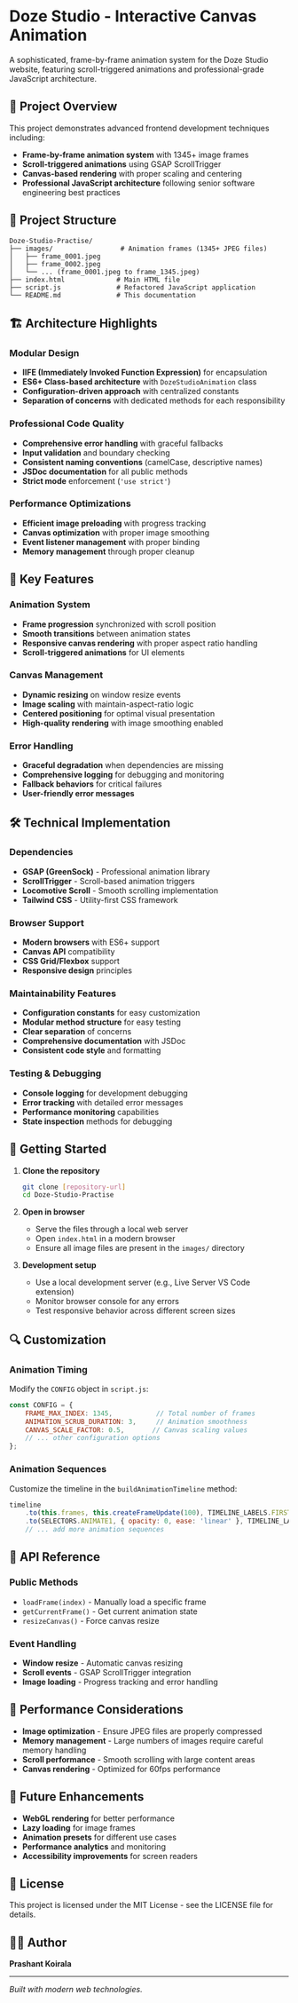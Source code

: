 # Doze Studio - Interactive Canvas Animation

A sophisticated, frame-by-frame animation system for the Doze Studio website, featuring scroll-triggered animations and professional-grade JavaScript architecture.

## 🚀 Project Overview

This project demonstrates advanced frontend development techniques including:
- **Frame-by-frame animation system** with 1345+ image frames
- **Scroll-triggered animations** using GSAP ScrollTrigger
- **Canvas-based rendering** with proper scaling and centering
- **Professional JavaScript architecture** following senior software engineering best practices

## 📁 Project Structure

```
Doze-Studio-Practise/
├── images/                 # Animation frames (1345+ JPEG files)
│   ├── frame_0001.jpeg
│   ├── frame_0002.jpeg
│   └── ... (frame_0001.jpeg to frame_1345.jpeg)
├── index.html             # Main HTML file
├── script.js              # Refactored JavaScript application
└── README.md              # This documentation
```

## 🏗️ Architecture Highlights

### Modular Design
- **IIFE (Immediately Invoked Function Expression)** for encapsulation
- **ES6+ Class-based architecture** with `DozeStudioAnimation` class
- **Configuration-driven approach** with centralized constants
- **Separation of concerns** with dedicated methods for each responsibility

### Professional Code Quality
- **Comprehensive error handling** with graceful fallbacks
- **Input validation** and boundary checking
- **Consistent naming conventions** (camelCase, descriptive names)
- **JSDoc documentation** for all public methods
- **Strict mode** enforcement (`'use strict'`)

### Performance Optimizations
- **Efficient image preloading** with progress tracking
- **Canvas optimization** with proper image smoothing
- **Event listener management** with proper binding
- **Memory management** through proper cleanup

## 🔧 Key Features

### Animation System
- **Frame progression** synchronized with scroll position
- **Smooth transitions** between animation states
- **Responsive canvas rendering** with proper aspect ratio handling
- **Scroll-triggered animations** for UI elements

### Canvas Management
- **Dynamic resizing** on window resize events
- **Image scaling** with maintain-aspect-ratio logic
- **Centered positioning** for optimal visual presentation
- **High-quality rendering** with image smoothing enabled

### Error Handling
- **Graceful degradation** when dependencies are missing
- **Comprehensive logging** for debugging and monitoring
- **Fallback behaviors** for critical failures
- **User-friendly error messages**

## 🛠️ Technical Implementation

### Dependencies
- **GSAP (GreenSock)** - Professional animation library
- **ScrollTrigger** - Scroll-based animation triggers
- **Locomotive Scroll** - Smooth scrolling implementation
- **Tailwind CSS** - Utility-first CSS framework

### Browser Support
- **Modern browsers** with ES6+ support
- **Canvas API** compatibility
- **CSS Grid/Flexbox** support
- **Responsive design** principles


### Maintainability Features
- **Configuration constants** for easy customization
- **Modular method structure** for easy testing
- **Clear separation** of concerns
- **Comprehensive documentation** with JSDoc
- **Consistent code style** and formatting

### Testing & Debugging
- **Console logging** for development debugging
- **Error tracking** with detailed error messages
- **Performance monitoring** capabilities
- **State inspection** methods for debugging

## 🚀 Getting Started

1. **Clone the repository**
   ```bash
   git clone [repository-url]
   cd Doze-Studio-Practise
   ```

2. **Open in browser**
   - Serve the files through a local web server
   - Open `index.html` in a modern browser
   - Ensure all image files are present in the `images/` directory

3. **Development setup**
   - Use a local development server (e.g., Live Server VS Code extension)
   - Monitor browser console for any errors
   - Test responsive behavior across different screen sizes

## 🔍 Customization

### Animation Timing
Modify the `CONFIG` object in `script.js`:
```javascript
const CONFIG = {
    FRAME_MAX_INDEX: 1345,           // Total number of frames
    ANIMATION_SCRUB_DURATION: 3,     // Animation smoothness
    CANVAS_SCALE_FACTOR: 0.5,       // Canvas scaling values
    // ... other configuration options
};
```

### Animation Sequences
Customize the timeline in the `buildAnimationTimeline` method:
```javascript
timeline
    .to(this.frames, this.createFrameUpdate(100), TIMELINE_LABELS.FIRST)
    .to(SELECTORS.ANIMATE1, { opacity: 0, ease: 'linear' }, TIMELINE_LABELS.FIRST)
    // ... add more animation sequences
```

## 📖 API Reference

### Public Methods
- `loadFrame(index)` - Manually load a specific frame
- `getCurrentFrame()` - Get current animation state
- `resizeCanvas()` - Force canvas resize

### Event Handling
- **Window resize** - Automatic canvas resizing
- **Scroll events** - GSAP ScrollTrigger integration
- **Image loading** - Progress tracking and error handling

## 🎯 Performance Considerations

- **Image optimization** - Ensure JPEG files are properly compressed
- **Memory management** - Large numbers of images require careful memory handling
- **Scroll performance** - Smooth scrolling with large content areas
- **Canvas rendering** - Optimized for 60fps performance

## 🔮 Future Enhancements

- **WebGL rendering** for better performance
- **Lazy loading** for image frames
- **Animation presets** for different use cases
- **Performance analytics** and monitoring
- **Accessibility improvements** for screen readers

## 📄 License

This project is licensed under the MIT License - see the LICENSE file for details.

## 👨‍💻 Author

**Prashant Koirala** 

---

*Built with modern web technologies.*
